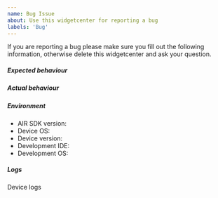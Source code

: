 ```yaml
---
name: Bug Issue
about: Use this widgetcenter for reporting a bug
labels: 'Bug'
---
```


If you are reporting a bug please make sure you fill out the following information, otherwise delete this widgetcenter and ask your question.


##### Expected behaviour


##### Actual behaviour


##### Environment 

- AIR SDK version: 
- Device OS: 
- Device version: 
- Development IDE: 
- Development OS:


##### Logs

Device logs 